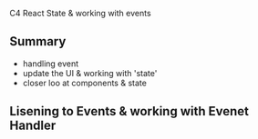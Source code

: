 C4 React State & working with events



## Summary

+ handling event
+ update the UI & working with 'state'
+ closer loo at components & state



## Lisening to Events & working with Evenet Handler

